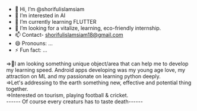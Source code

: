 - 👋 Hi, I’m @shorifulislamsiam
- 👀 I’m interested in AI 
- 🌱 I’m currently learning FLUTTER
- 💞️ I’m looking for a vitalize, learning, eco-friendly internship.
- 📫 Contact- shorifulislamsiam18@gmail.com
- 😄 Pronouns: ...
- ⚡ Fun fact: ...


=>💖I am looking something unique object/area that can help me to develop my learning speed. Android apps developing was my young age love, my attraction on ML and my passionate on learning python deeply.                                                                    
=>Let's addressing to the earth something new, effective and potential thing together.                                                                                                                                                                                          
=>Interested on tourism, playing football & cricket.                                                                                                                                                                                                                  
------ Of course every creaturs has to taste death------
